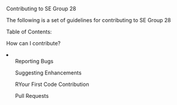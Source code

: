 Contributing to SE Group 28

The following is a set of guidelines for contributing to SE Group 28

Table of Contents:

How can I contribute?
<li>
  <ul>Reporting Bugs</ul>
  <ul>Suggesting Enhancements</ul>
  <ul>RYour First Code Contribution</ul>
  <ul>Pull Requests</ul>
</li>
